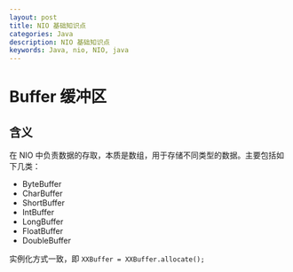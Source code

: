 ```yaml
---
layout: post
title: NIO 基础知识点
categories: Java
description: NIO 基础知识点
keywords: Java, nio, NIO, java
---
```


# Buffer 缓冲区

## 含义

在 NIO 中负责数据的存取，本质是数组，用于存储不同类型的数据。主要包括如下几类：

- ByteBuffer
- CharBuffer
- ShortBuffer
- IntBuffer
- LongBuffer
- FloatBuffer
- DoubleBuffer

实例化方式一致，即 `XXBuffer = XXBuffer.allocate();`
